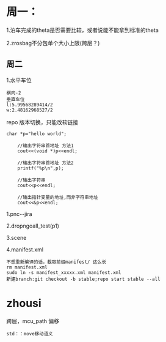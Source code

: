 # 周一：

1.泊车完成的theta是否需要比较，或者说能不能拿到标准的theta

2.zrosbag不分包单个大小上限(跨层？)





## 周二



1.水平车位

```
横向-2
垂直车位
l:5.99568289414/2
w:2.48162968527/2
```

repo 版本切换，只能改软链接

```
char *p="hello world"; 

    //输出字符串首地址 方法1
    cout<<(void *)p<<endl;

    //输出字符串首地址 方法2
    printf("%p\n",p);

    //输出字符串
    cout<<p<<endl;

    //输出指针变量的地址,而非字符串地址
    cout<<&p<<endl;
```





1.pnc--jira

2.dropngoall_test(p1)

3.scene

4.manifest.xml

```
不想重新编译的话，截取前缀manifest/ 这么长
rm manifest.xml
sudo ln -s manifest_xxxxx.xml manifest.xml
新建branch:git checkout -b stable;repo start stable --all
```





# zhousi

跨层，mcu_path 偏移

```
std：：move移动语义
```

